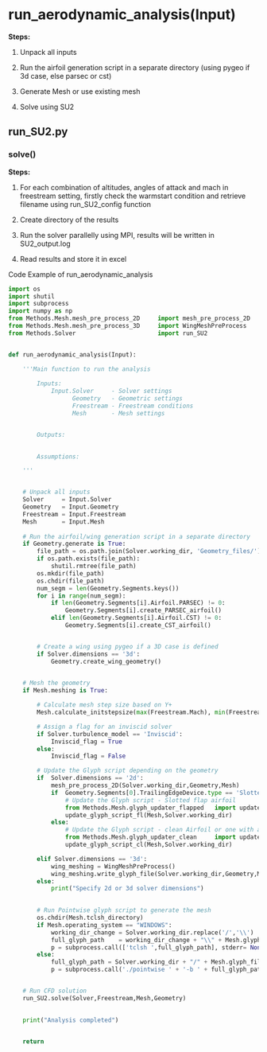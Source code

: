# run_aerodynamic_analysis(Input) 

**Steps:**

1. Unpack all inputs

2. Run the airfoil generation script in a separate directory (using pygeo if 3d case, else parsec or cst)

3. Generate Mesh or use existing mesh

4. Solve using SU2


## run_SU2.py

### solve()
**Steps:**

1. For each combination of altitudes, angles of attack and mach in freestream setting, firstly check the warmstart condition and retrieve filename using run_SU2_config function

2. Create directory of the results

3. Run the solver parallelly using MPI, results will be written in SU2_output.log

4. Read results and store it in excel

Code Example of run_aerodynamic_analysis

```python
import os
import shutil
import subprocess
import numpy as np
from Methods.Mesh.mesh_pre_process_2D     import mesh_pre_process_2D
from Methods.Mesh.mesh_pre_process_3D     import WingMeshPreProcess 
from Methods.Solver                       import run_SU2


def run_aerodynamic_analysis(Input):

    '''Main function to run the analysis
    
        Inputs:
            Input.Solver     - Solver settings
                  Geometry   - Geometric settings
                  Freestream - Freestream conditions
                  Mesh       - Mesh settings


        Outputs:
           

        Assumptions:

    '''


    # Unpack all inputs
    Solver     = Input.Solver
    Geometry   = Input.Geometry
    Freestream = Input.Freestream
    Mesh       = Input.Mesh
 
    # Run the airfoil/wing generation script in a separate directory
    if Geometry.generate is True:
        file_path = os.path.join(Solver.working_dir, 'Geometry_files/')
        if os.path.exists(file_path):
            shutil.rmtree(file_path)
        os.mkdir(file_path)
        os.chdir(file_path)
        num_segm = len(Geometry.Segments.keys())
        for i in range(num_segm):
            if len(Geometry.Segments[i].Airfoil.PARSEC) != 0:
                Geometry.Segments[i].create_PARSEC_airfoil()
            elif len(Geometry.Segments[i].Airfoil.CST) != 0:
                Geometry.Segments[i].create_CST_airfoil()


        # Create a wing using pygeo if a 3D case is defined 
        if Solver.dimensions == '3d':  
            Geometry.create_wing_geometry()

         
    # Mesh the geometry
    if Mesh.meshing is True:

        # Calculate mesh step size based on Y+
        Mesh.calculate_initstepsize(max(Freestream.Mach), min(Freestream.Altitude), Geometry.reference_values["Length"], Mesh.Yplus)

        # Assign a flag for an inviscid solver
        if Solver.turbulence_model == 'Inviscid':
            Inviscid_flag = True
        else:
            Inviscid_flag = False

        # Update the Glyph script depending on the geometry 
        if  Solver.dimensions == '2d':
            mesh_pre_process_2D(Solver.working_dir,Geometry,Mesh)
            if  Geometry.Segments[0].TrailingEdgeDevice.type == 'Slotted': 
                # Update the Glyph script - Slotted flap airfoil                               
                from Methods.Mesh.glyph_updater_flapped   import update_glyph_script_fl    
                update_glyph_script_fl(Mesh,Solver.working_dir) 
            else:
                # Update the Glyph script - clean Airfoil or one with a plain flap 
                from Methods.Mesh.glyph_updater_clean     import update_glyph_script_cl
                update_glyph_script_cl(Mesh,Solver.working_dir)

        elif Solver.dimensions == '3d':
            wing_meshing = WingMeshPreProcess()
            wing_meshing.write_glyph_file(Solver.working_dir,Geometry,Mesh,Solver,Inviscid_flag)
        else:
            print("Specify 2d or 3d solver dimensions")
        

        # Run Pointwise glyph script to generate the mesh
        os.chdir(Mesh.tclsh_directory)
        if Mesh.operating_system == "WINDOWS":
            working_dir_change = Solver.working_dir.replace('/','\\')
            full_glyph_path    = working_dir_change + "\\" + Mesh.glyph_file 
            p = subprocess.call(['tclsh ',full_glyph_path], stderr= None, stdin=subprocess.PIPE)    
        else:
            full_glyph_path = Solver.working_dir + "/" + Mesh.glyph_file 
            p = subprocess.call('./pointwise ' + '-b ' + full_glyph_path, shell = True, stdin=subprocess.PIPE)


    # Run CFD solution
    run_SU2.solve(Solver,Freestream,Mesh,Geometry)
    

    print("Analysis completed")


    return
```

